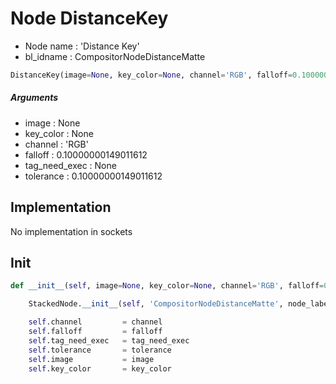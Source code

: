 # Node DistanceKey

- Node name : 'Distance Key'
- bl_idname : CompositorNodeDistanceMatte


``` python
DistanceKey(image=None, key_color=None, channel='RGB', falloff=0.10000000149011612, tag_need_exec=None, tolerance=0.10000000149011612, node_label=None, node_color=None)
```
##### Arguments

- image : None
- key_color : None
- channel : 'RGB'
- falloff : 0.10000000149011612
- tag_need_exec : None
- tolerance : 0.10000000149011612

## Implementation

No implementation in sockets

## Init

``` python
def __init__(self, image=None, key_color=None, channel='RGB', falloff=0.10000000149011612, tag_need_exec=None, tolerance=0.10000000149011612, node_label=None, node_color=None):

    StackedNode.__init__(self, 'CompositorNodeDistanceMatte', node_label=node_label, node_color=node_color)

    self.channel         = channel
    self.falloff         = falloff
    self.tag_need_exec   = tag_need_exec
    self.tolerance       = tolerance
    self.image           = image
    self.key_color       = key_color
```
